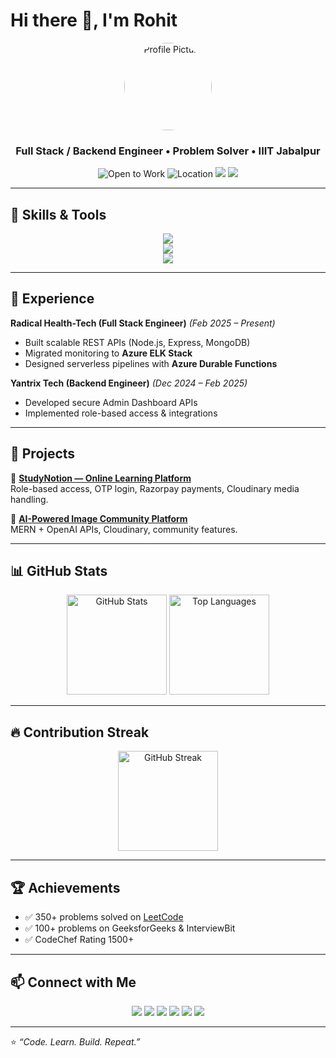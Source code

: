 # Hi there 👋, I'm Rohit  

<div align="center">
  <img src="https://avatars.githubusercontent.com/u/110168023?v=4" alt="Profile Picture" width="140" style="border-radius:50%;" />
  <h3>Full Stack / Backend Engineer • Problem Solver • IIIT Jabalpur</h3>

  <p>
    <img src="https://img.shields.io/badge/Open%20to-Work-brightgreen" alt="Open to Work"/>
    <img src="https://img.shields.io/badge/Location-India-orange" alt="Location"/>
    <a href="mailto:21bec089@iiitdmj.ac.in"><img src="https://img.shields.io/badge/Email-Contact-blue" /></a>
    <a href="https://leetcode.com/u/rio-devx/"><img src="https://img.shields.io/badge/LeetCode-350%2B_Problems-yellow" /></a>
  </p>
</div>

---

## 🔧 Skills & Tools  

<p align="center">
  <!-- Languages -->
  <img src="https://skillicons.dev/icons?i=js,ts,python,cpp,html,css,sql" />
  <br/>
  <!-- Frameworks -->
  <img src="https://skillicons.dev/icons?i=react,nodejs,express,django,tailwind,mongodb,mysql" />
  <br/>
  <!-- Cloud & Tools -->
  <img src="https://skillicons.dev/icons?i=azure,git,github,vscode,postman" />
</p>

---

## 💼 Experience  

**Radical Health-Tech (Full Stack Engineer)** *(Feb 2025 – Present)*  
- Built scalable REST APIs (Node.js, Express, MongoDB)  
- Migrated monitoring to **Azure ELK Stack**  
- Designed serverless pipelines with **Azure Durable Functions**  

**Yantrix Tech (Backend Engineer)** *(Dec 2024 – Feb 2025)*  
- Developed secure Admin Dashboard APIs  
- Implemented role-based access & integrations  

---

## 🚀 Projects  

🔹 [**StudyNotion — Online Learning Platform**](https://study-notion-sigma.vercel.app/)  
Role-based access, OTP login, Razorpay payments, Cloudinary media handling.  

🔹 [**AI-Powered Image Community Platform**](https://my-ai-rose.vercel.app)  
MERN + OpenAI APIs, Cloudinary, community features.  

---

## 📊 GitHub Stats  

<div align="center">
  <img src="https://github-readme-stats.vercel.app/api?username=rio-devx&show_icons=true&theme=tokyonight&hide_border=true" height="160" alt="GitHub Stats" />
  <img src="https://github-readme-stats.vercel.app/api/top-langs/?username=rio-devx&layout=compact&theme=tokyonight&hide_border=true" height="160" alt="Top Languages" />
</div>

---

## 🔥 Contribution Streak  

<div align="center">
  <img src="https://streak-stats.demolab.com?user=rio-devx&theme=tokyonight&hide_border=true" height="160" alt="GitHub Streak" />
</div>

---

## 🏆 Achievements  

- ✅ 350+ problems solved on [LeetCode](https://leetcode.com/u/rio-devx/)  
- ✅ 100+ problems on GeeksforGeeks & InterviewBit  
- ✅ CodeChef Rating 1500+  

---

## 📫 Connect with Me  

<p align="center">
  <a href="mailto:21bec089@iiitdmj.ac.in"><img src="https://img.shields.io/badge/Email-D14836?style=for-the-badge&logo=gmail&logoColor=white" /></a>
  <a href="https://www.linkedin.com/in/rohit-iiitdmj"><img src="https://img.shields.io/badge/LinkedIn-0A66C2?style=for-the-badge&logo=linkedin&logoColor=white" /></a>
  <a href="https://github.com/rio-devx"><img src="https://img.shields.io/badge/GitHub-181717?style=for-the-badge&logo=github&logoColor=white" /></a>
  <a href="https://leetcode.com/u/rio-devx/"><img src="https://img.shields.io/badge/LeetCode-FFA116?style=for-the-badge&logo=leetcode&logoColor=black" /></a>
  <a href="https://www.geeksforgeeks.org/user/rohit_iiitdmj21"><img src="https://img.shields.io/badge/GeeksforGeeks-2F8D46?style=for-the-badge&logo=geeksforgeeks&logoColor=white" /></a>
  <a href="https://www.codechef.com/users/rohitchaodhary"><img src="https://img.shields.io/badge/CodeChef-5B4638?style=for-the-badge&logo=codechef&logoColor=white" /></a>
</p>

---

⭐️ *“Code. Learn. Build. Repeat.”*  
